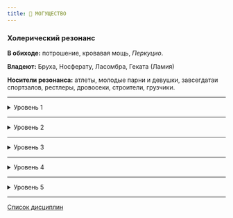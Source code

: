 ```yaml
---
title: 💪 МОГУЩЕСТВО
---
```


### Холерический резонанс

**В обиходе:** потрошение, кровавая мощь, *Перкуцио*.

**Владеют:** Бруха, Носферату, Ласомбра, Геката (Ламия)

**Носители резонанса:** атлеты, молодые парни и девушки, завсегдатаи спортзалов, рестлеры, дровосеки, строители, грузчики.

___

<details>
<summary>Уровень 1</summary>

### ● Смертоносное тело

- **Стоимость**: —
- **Дайспул**: —
- **Система**: Безоружные атаки вампира при его желании могут наносить летальный урон смертным. За каждый уровень *Могущества* игнорируется одна единица брони.
- **Длительность**: Пассивно

___

### ● Стремительный прыжок

- **Стоимость**: —
- **Дайспул**: —
- **Система**: Вампир может без разгона прыгнуть на **3** × *Могущество* метров вверх или на **5** × *Могущество* метров вперёд.
- **Длительность**: Пассивно
</details>

___

<details>
<summary>Уровень 2</summary>

### ●● Усиление 🍷

- **Стоимость**: 1 пробуждение крови
- **Дайспул**: —
- **Система**: Уровень *Могущества* вампира добавляется к безоружному урону и проявлениям силы. Половина уровня *Могущества*, округлённая вверх, добавляется к урону от холодного оружия.
- **Длительность**: 1 сцена

___

### ●● Беспощадная хватка 🍷

Хватка вампира становится невероятно сильной, и как только он что-то схватит, это будет практически невозможно вырвать, если только не расчленить.

- **Источник**: Players Guide
- **Стоимость**: 1 пробуждение крови
- **Дайспул**: —
- **Система**: Вампир добавляет свой рейтинг *Могущества* в качестве автоматических успехов к любой проверке, которая направлена на удержание чего-то. Это включает попытки удержать жертву в захвате, хотя начальная проверка захвата не получает этого бонуса.
- **Длительность**: 1 сцена
</details>

___

<details>
<summary>Уровень 3</summary>

### ●●● Жестокое кормление

- **Стоимость**: —
- **Дайспул**: —
- **Система**: Позволяет выпить смертного за 1 ход (за считанные секунды). Каждый утолённый пункт голода наносит дополнительную 1 летального урона (для вампиров — 1 поверхностного урона). Жертва получает урон от укуса, а затем вампир может выполнить количество автоматически успешных действий кормления, равное значению *Могущества* (против вампиров это количество действий уполовинивается с округлением вниз). Броня может защитить от атаки укусом по нормальным правилам. Может оставлять пятна на *Человечности*.
- **Длительность**: 1 кормёжка

___

### ●●● Искра ярости 🍷 (👑 ●●●)

- **Стоимость**: 1 пробуждение крови
- **Дайспул**: *Манипуляция* + *Могущество*
- **Система**: Уровень *Могущества* добавляется ко всем попыткам раззадорить или разгневать человека либо толпу. При использовании против вампира необходимо пробросить *Манипуляцию* + *Могущество* против *Самообладания* + *Интеллекта* цели — при выигранном броске цель обязана пройти проверку *Яростного безумия* со сложностью **3**.
- **Длительность**: 1 сцена

___

### ●●● Сверхъестественная хватка 🍷

- **Стоимость**: 1 пробуждение крови
- **Дайспул**: —
- **Система**: Вампир успешно проходит проверки карабканья по любым неметаллическим поверхностям, а также получает возможность висеть на стене или на потолке, впиваясь пальцами в поверхность и оставляя за собой след из разрушений, которые легко отслеживаются при успехе броска *Интеллекта* + *Расследования* (**2**). Отслеживание следов на стекле не требует броска.
- **Длительность**: 1 сцена

___

### ●●● Разрушитель (💪 ●● Усиление)

Вампир способен оказывать неистовую, беспорядочную силу на статичный объект, чтобы разбить, раздробить и уничтожить его. Хотя время, необходимое для вызова этой силы делает способность бесполезной в драке, она пригодится, когда дверь преградит путь, нужно будет обездвижить машину или демонтировать оскорбительную статую.

- **Источник**: Players Guide
- **Стоимость**: —
- **Дайспул**: —
- **Система**: Вампир удваивает свой уровень *Могущества* когда использует *Усиление* для силовых проверок, которые включают в себя повреждение или уничтожение неодушевленного предмета.
- **Длительность**: 1 сцена
</details>

___

<details>
<summary>Уровень 4</summary>

### ●●●● Глоток мощи 🍷

- **Стоимость**: 1 пробуждение крови
- **Дайспул**: —
- **Система**: Поглощение 1 единицы крови из вампира с активированной силой позволяет временно получить половину *Могущества* вампира, округленную вниз. Выпивший кровь приобретает те же способности, что и вампир-донор, ограничиваясь уровнем полученного *Могущества*.
- **Длительность**: Одна ночь для гулей, до следующей кормёжки или до *Голода 5* для вампиров

___

### ●●●● Сокрушить землю (💪 ● Стремительный прыжок) 🍷

Отточив свои возможности, вампиры теперь приземляется с большими разрушениями во время своего *Стремительного прыжка*. Он может беспрепятственно приземлиться в выбранной точке, нанося урон всем поблизости.

- **Источник**: Players Guide
- **Стоимость**: 1 пробуждение крови
- **Дайспул**: *Сила* + *Могущество*
- **Система**: После использования *Стремительного прыжка* вампир может активировать *Сокрушение земли* и нанести урон в небольшой области. Все, кто находится в радиусе 3 метров, совершают бросок *Ловкости* + *Атлетики* против броска атаки *Сила* + *Могущества*. Полученный урон является поверхностным и равен разнице успехов. Любой, получивший 3 или более урона или потерпевший провал при проверке на защиту, сбивается с ног.
- **Длительность**: —
</details>

___

<details>
<summary>Уровень 5</summary>

### ●●●●● Землетрясение 🍷🍷

- **Стоимость**: 2 пробуждения крови
- **Дайспул**: —
- **Система**: Все находящиеся в радиусе пяти метров от вампира должны пройти проверку *Ловкости* + *Атлетики* (**3**); все, кто был готов к удару в землю, сдвигают свой результат на одну категорию вверх. **Критический успех**: ничего не происходит; **успех**: потеря равновесия и пропуск текущего действия, **провал**: падение наземь, пропуск текущего действия, необходимо потратить дополнительный ход на подъем. Возможны значительные сопутствующие разрушения. Можно использовать только **1 раз в сцену**.
- **Длительность**: 1 применение

___

### ●●●●● Кулак Каина 🍷

- **Стоимость**: 1 пробуждение крови
- **Дайспул**: —
- **Система**: На протяжении всей сцены вампир способен наносить безоружными атаками летальный урон, как смертным, так и вампирам, буквально пробивая и разрывая их плоть.
- **Длительность**: 1 сцена

___

### ●●●●● Острый молот

Каждая часть тела вампира, наделенная нечеловеческой силой, способна проецировать всю его мощь. Щелчок пальцами может передать силу удара всего тела, а удар носком ноги превращается в сокрушительный удар, разрушающий бетон. Обратите внимание, что эта сила не не делает вампира сильнее, но он может использовать ту силу, которая у них есть, с помощью мелких, тонких движений.

- **Источник**: Players Guide
- **Стоимость**: —
- **Дайспул**: —
- **Система**: Выполнение атак ближнего боя без оружия или силовых приемов теперь засчитывается как *второстепенные действия* -2. Однако персонаж может выполнить только одно второстепенное действие с использованием *Острого молота* за ход и не может совершать новые атаки в тот же ход. Способность концентрировать всю свою силу в любой части тела имеет и другие преимущества, и любое действие, требующее силы, где движение пользователя ограничено (например, освобождение от пут), получает бонус +4 или больше, на усмотрение Рассказчика.
- **Длительность**: пассивно
</details>

___

[Список дисциплин](index.md)